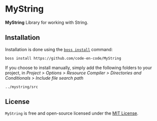 # MyString
<b>MyString</b> Library for working with String.

## Installation 
Installation is done using the [`boss install`](https://github.com/code-en-code/MyString) command:
``` sh
boss install https://github.com/code-en-code/MyString
```
If you choose to install manually, simply add the following folders to your project, in *Project > Options > Resource Compiler > Directories and Conditionals > Include file search path*
```
../mystring/src
```

## License 
`MyString` is free and open-source licensed under the [MIT License](https://github.com/code-en-code/MyString/blob/master/LICENSE).
